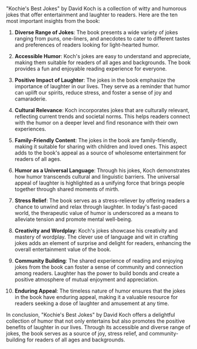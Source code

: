 "Kochie's Best Jokes" by David Koch is a collection of witty and humorous jokes that offer entertainment and laughter to readers. Here are the ten most important insights from the book:

1. **Diverse Range of Jokes**: The book presents a wide variety of jokes ranging from puns, one-liners, and anecdotes to cater to different tastes and preferences of readers looking for light-hearted humor.

2. **Accessible Humor**: Koch's jokes are easy to understand and appreciate, making them suitable for readers of all ages and backgrounds. The book provides a fun and enjoyable reading experience for everyone.

3. **Positive Impact of Laughter**: The jokes in the book emphasize the importance of laughter in our lives. They serve as a reminder that humor can uplift our spirits, reduce stress, and foster a sense of joy and camaraderie.

4. **Cultural Relevance**: Koch incorporates jokes that are culturally relevant, reflecting current trends and societal norms. This helps readers connect with the humor on a deeper level and find resonance with their own experiences.

5. **Family-Friendly Content**: The jokes in the book are family-friendly, making it suitable for sharing with children and loved ones. This aspect adds to the book's appeal as a source of wholesome entertainment for readers of all ages.

6. **Humor as a Universal Language**: Through his jokes, Koch demonstrates how humor transcends cultural and linguistic barriers. The universal appeal of laughter is highlighted as a unifying force that brings people together through shared moments of mirth.

7. **Stress Relief**: The book serves as a stress-reliever by offering readers a chance to unwind and relax through laughter. In today's fast-paced world, the therapeutic value of humor is underscored as a means to alleviate tension and promote mental well-being.

8. **Creativity and Wordplay**: Koch's jokes showcase his creativity and mastery of wordplay. The clever use of language and wit in crafting jokes adds an element of surprise and delight for readers, enhancing the overall entertainment value of the book.

9. **Community Building**: The shared experience of reading and enjoying jokes from the book can foster a sense of community and connection among readers. Laughter has the power to build bonds and create a positive atmosphere of mutual enjoyment and appreciation.

10. **Enduring Appeal**: The timeless nature of humor ensures that the jokes in the book have enduring appeal, making it a valuable resource for readers seeking a dose of laughter and amusement at any time.

In conclusion, "Kochie's Best Jokes" by David Koch offers a delightful collection of humor that not only entertains but also promotes the positive benefits of laughter in our lives. Through its accessible and diverse range of jokes, the book serves as a source of joy, stress relief, and community-building for readers of all ages and backgrounds.